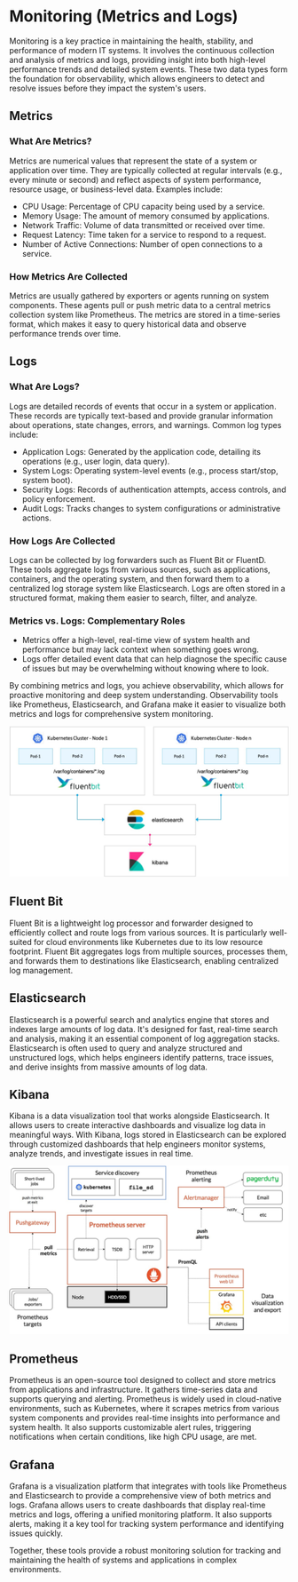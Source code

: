 # Monitoring (Metrics and Logs)
Monitoring is a key practice in maintaining the health, stability, and performance of modern IT systems. It involves the continuous collection and analysis of metrics and logs, providing insight into both high-level performance trends and detailed system events. These two data types form the foundation for observability, which allows engineers to detect and resolve issues before they impact the system's users.

## Metrics
### What Are Metrics?
Metrics are numerical values that represent the state of a system or application over time. They are typically collected at regular intervals (e.g., every minute or second) and reflect aspects of system performance, resource usage, or business-level data. Examples include:

- CPU Usage: Percentage of CPU capacity being used by a service.
- Memory Usage: The amount of memory consumed by applications.
- Network Traffic: Volume of data transmitted or received over time.
- Request Latency: Time taken for a service to respond to a request.
- Number of Active Connections: Number of open connections to a service.

### How Metrics Are Collected
Metrics are usually gathered by exporters or agents running on system components. These agents pull or push metric data to a central metrics collection system like Prometheus. The metrics are stored in a time-series format, which makes it easy to query historical data and observe performance trends over time.

## Logs
### What Are Logs?
Logs are detailed records of events that occur in a system or application. These records are typically text-based and provide granular information about operations, state changes, errors, and warnings. Common log types include:

- Application Logs: Generated by the application code, detailing its operations (e.g., user login, data query).
- System Logs: Operating system-level events (e.g., process start/stop, system boot).
- Security Logs: Records of authentication attempts, access controls, and policy enforcement.
- Audit Logs: Tracks changes to system configurations or administrative actions.

### How Logs Are Collected
Logs can be collected by log forwarders such as Fluent Bit or FluentD. These tools aggregate logs from various sources, such as applications, containers, and the operating system, and then forward them to a centralized log storage system like Elasticsearch. Logs are often stored in a structured format, making them easier to search, filter, and analyze.

###  Metrics vs. Logs: Complementary Roles
- Metrics offer a high-level, real-time view of system health and performance but may lack context when something goes wrong.
- Logs offer detailed event data that can help diagnose the specific cause of issues but may be overwhelming without knowing where to look.  

By combining metrics and logs, you achieve observability, which allows for proactive monitoring and deep system understanding. Observability tools like Prometheus, Elasticsearch, and Grafana make it easier to visualize both metrics and logs for comprehensive system monitoring.


![efk.jpeg](efk.jpeg)

## Fluent Bit
Fluent Bit is a lightweight log processor and forwarder designed to efficiently collect and route logs from various sources. It is particularly well-suited for cloud environments like Kubernetes due to its low resource footprint. Fluent Bit aggregates logs from multiple sources, processes them, and forwards them to destinations like Elasticsearch, enabling centralized log management.

## Elasticsearch
Elasticsearch is a powerful search and analytics engine that stores and indexes large amounts of log data. It's designed for fast, real-time search and analysis, making it an essential component of log aggregation stacks. Elasticsearch is often used to query and analyze structured and unstructured logs, which helps engineers identify patterns, trace issues, and derive insights from massive amounts of log data.

## Kibana
Kibana is a data visualization tool that works alongside Elasticsearch. It allows users to create interactive dashboards and visualize log data in meaningful ways. With Kibana, logs stored in Elasticsearch can be explored through customized dashboards that help engineers monitor systems, analyze trends, and investigate issues in real time.

![prom+graf.jpeg](prom%2Bgraf.jpeg)

## Prometheus
Prometheus is an open-source tool designed to collect and store metrics from applications and infrastructure. It gathers time-series data and supports querying and alerting. Prometheus is widely used in cloud-native environments, such as Kubernetes, where it scrapes metrics from various system components and provides real-time insights into performance and system health. It also supports customizable alert rules, triggering notifications when certain conditions, like high CPU usage, are met.

## Grafana
Grafana is a visualization platform that integrates with tools like Prometheus and Elasticsearch to provide a comprehensive view of both metrics and logs. Grafana allows users to create dashboards that display real-time metrics and logs, offering a unified monitoring platform. It also supports alerts, making it a key tool for tracking system performance and identifying issues quickly.

Together, these tools provide a robust monitoring solution for tracking and maintaining the health of systems and applications in complex environments.